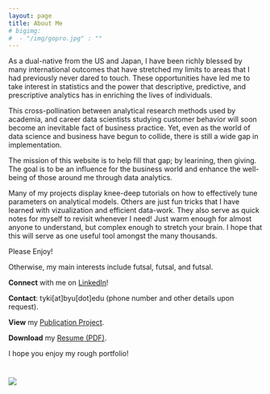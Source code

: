```yaml
---
layout: page
title: About Me
# bigimg:
#  - "/img/gopro.jpg" : ""
---
```


As a dual-native from the US and Japan, I have been richly blessed by many international outcomes that have stretched my limits to areas that I had previously never dared to touch. These opportunities have led me to take interest in statistics and the power that descriptive, predictive, and prescriptive analytics has in enriching the lives of individuals. 

This cross-pollination between analytical research methods used by academia, and career data scientists studying customer behavior will soon become an inevitable fact of business practice. Yet, even as the world of data science and business have begun to collide, there is still a wide gap in implementation. 

The mission of this website is to help fill that gap; by learining, then giving. The goal is to be an influence for the business world and enhance the well-being of those around me through data analytics.

Many of my projects display knee-deep tutorials on how to effectively tune parameters on analytical models. Others are just fun tricks that I have learned with vizualization and efficient data-work. They also serve as quick notes for myself to revisit whenever I need! Just warm enough for almost anyone to understand, but complex enough to stretch your brain. I hope that this will serve as one useful tool amongst the many thousands.

Please Enjoy!

Otherwise, my main interests include futsal, futsal, and futsal.

**Connect** with me on [LinkedIn](https://www.linkedin.com/in/taiki-wada)!

**Contact**: tyki[at]byu[dot]edu
(phone number and other details upon request).

**View** my [Publication Project](https://doi.org/10.1016/j.burn.2017.05.003).

**Download** my [Resume (PDF)](https://tykiww.github.io/assets/Resume/cvpp.pdf).

I hope you enjoy my rough portfolio!



# ![](https://tykiww.github.io/img/disco.jpg)



